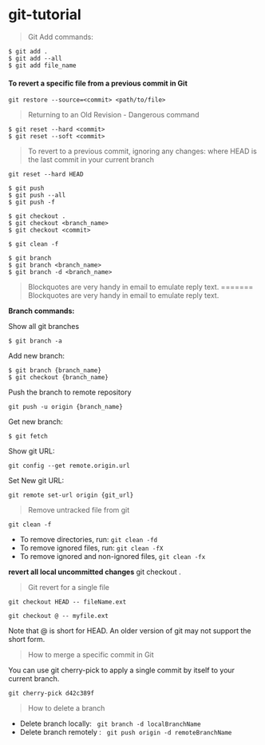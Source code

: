 # git-tutorial

>Git Add commands:
```
$ git add .
$ git add --all
$ git add file_name
```

#### To revert a specific file from a previous commit in Git
`git restore --source=<commit> <path/to/file>`

>Returning to an Old Revision - Dangerous command
```
$ git reset --hard <commit>
$ git reset --soft <commit>
```

>To revert to a previous commit, ignoring any changes: where HEAD is the last commit in your current branch

```
git reset --hard HEAD
```


```
$ git push
$ git push --all
$ git push -f
```

```
$ git checkout .
$ git checkout <branch_name>
$ git checkout <commit>
```

```
$ git clean -f
```


```
$ git branch
$ git branch <branch_name>
$ git branch -d <branch_name>
```

> Blockquotes are very handy in email to emulate reply text.
=======
> Blockquotes are very handy in email to emulate reply text.

__Branch commands:__

Show all git branches
```
$ git branch -a
```
Add new branch:
```
$ git branch {branch_name}
$ git checkout {branch_name}
```
Push the branch to remote repository
```
git push -u origin {branch_name}
```

Get new branch:
```
$ git fetch
```

Show git URL:
```
git config --get remote.origin.url
```

Set New git URL:
```
git remote set-url origin {git_url}
```

> Remove untracked file from git
```
git clean -f
```
* To remove directories, run:  ```git clean -fd```
* To remove ignored files, run: ```git clean -fX```
* To remove ignored and non-ignored files, `git clean -fx`

__revert all local uncommitted changes__
git checkout .

>Git revert for a single file
```
git checkout HEAD -- fileName.ext

git checkout @ -- myfile.ext
```
Note that @ is short for HEAD. An older version of git may not support the short form.

>How to merge a specific commit in Git

You can use git cherry-pick to apply a single commit by itself to your current branch.
```
git cherry-pick d42c389f
```
>How to delete a branch
* Delete branch  locally: ``` git branch -d localBranchName```
* Delete branch remotely : ``` git push origin -d remoteBranchName```